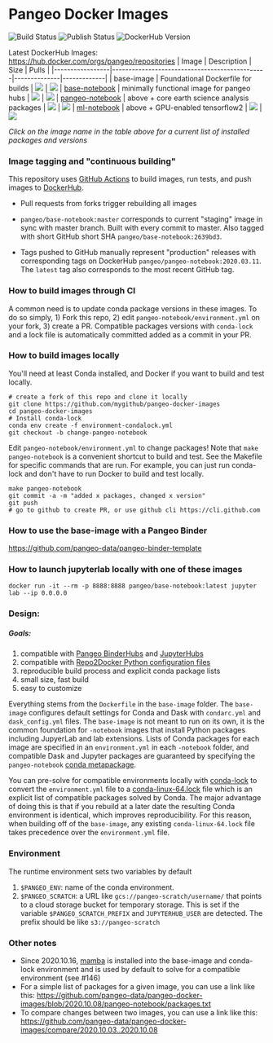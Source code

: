 # Pangeo Docker Images

![Build Status](https://github.com/pangeo-data/pangeo-docker-images/workflows/Build/badge.svg)
![Publish Status](https://github.com/pangeo-data/pangeo-docker-images/workflows/Publish/badge.svg)
![DockerHub Version](https://img.shields.io/docker/v/pangeo/base-image?sort=date)

Latest DockerHub Images: https://hub.docker.com/orgs/pangeo/repositories
| Image           | Description                                   |  Size | Pulls |
|-----------------|-----------------------------------------------|--------------|-------------|
| base-image      | Foundational Dockerfile for builds            | ![](https://img.shields.io/docker/image-size/pangeo/base-image?sort=date) | ![](https://img.shields.io/docker/pulls/pangeo/base-image?sort=date)
| [base-notebook](base-notebook/packages.txt) | minimally functional image for pangeo hubs | ![](https://img.shields.io/docker/image-size/pangeo/base-notebook?sort=date) | ![](https://img.shields.io/docker/pulls/pangeo/base-notebook?sort=date)
| [pangeo-notebook](pangeo-notebook/packages.txt) | above + core earth science analysis packages | ![](https://img.shields.io/docker/image-size/pangeo/pangeo-notebook?sort=date) | ![](https://img.shields.io/docker/pulls/pangeo/pangeo-notebook?sort=date)
| [ml-notebook](ml-notebook/packages.txt) | above + GPU-enabled tensorflow2 | ![](https://img.shields.io/docker/image-size/pangeo/ml-notebook?sort=date) | ![](https://img.shields.io/docker/pulls/pangeo/ml-notebook?sort=date)

*Click on the image name in the table above for a current list of installed packages and versions*

### Image tagging and "continuous building"
This repository uses [GitHub Actions](https://help.github.com/en/actions) to build images, run tests, and push images to [DockerHub](https://hub.docker.com/orgs/pangeo).

* Pull requests from forks trigger rebuilding all images

* `pangeo/base-notebook:master` corresponds to current "staging" image in sync with master branch. Built with every commit to master. Also tagged with short GitHub short SHA `pangeo/base-notebook:2639bd3`.

* Tags pushed to GitHub manually represent "production" releases with corresponding tags on DockerHub `pangeo/pangeo-notebook:2020.03.11`. The `latest` tag also corresponds to the most recent GitHub tag.


### How to build images through CI
A common need is to update conda package versions in these images. To do so simply, 1) Fork this repo, 2) edit `pangeo-notebook/environment.yml` on your fork, 3) create a PR. Compatible packages versions with `conda-lock` and a lock file is automatically committed added as a commit in your PR.


### How to build images locally
You'll need at least Conda installed, and Docker if you want to build and test locally.
```
# create a fork of this repo and clone it locally
git clone https://github.com/mygithub/pangeo-docker-images
cd pangeo-docker-images
# Install conda-lock
conda env create -f environment-condalock.yml
git checkout -b change-pangeo-notebook
```

Edit `pangeo-notebook/environment.yml` to change packages! Note that `make pangeo-notebook` is a convenient shortcut to build and test. See the Makefile for specific commands that are run. For example, you can just run conda-lock and don't have to run Docker to build and test locally.
```
make pangeo-notebook
git commit -a -m "added x packages, changed x version"
git push
# go to github to create PR, or use github cli https://cli.github.com
```

### How to use the base-image with a Pangeo Binder
https://github.com/pangeo-data/pangeo-binder-template


### How to launch jupyterlab locally with one of these images
```
docker run -it --rm -p 8888:8888 pangeo/base-notebook:latest jupyter lab --ip 0.0.0.0
```

### Design:

##### Goals:
  1. compatible with [Pangeo BinderHubs](https://github.com/pangeo-data/pangeo-binder) and [JupyterHubs](https://github.com/pangeo-data/pangeo-cloud-federation)
  1. compatible with [Repo2Docker Python configuration files](https://repo2docker.readthedocs.io/en/latest/config_files.html)
  1. reproducible build process and explicit conda package lists
  1. small size, fast build
  1. easy to customize

Everything stems from the `Dockerfile` in the `base-image` folder. The `base-image` configures default settings for Conda and Dask with `condarc.yml` and `dask_config.yml` files. The `base-image` is not meant to run on its own, it is the common foundation for `-notebook` images that install Python packages including JupyerLab and lab extensions. Lists of Conda packages for each image are specified in an `environment.yml` in each `-notebook` folder, and compatible Dask and Jupyter packages are guaranteed by specifying the `pangeo-notebook` [conda metapackage](https://github.com/conda-forge/pangeo-notebook-feedstock).

You can pre-solve for compatible environments locally with [conda-lock](https://github.com/mariusvniekerk/conda-lock/blob/master/README.md) to convert the `environment.yml` file to a [conda-linux-64.lock](https://docs.conda.io/projects/conda/en/latest/user-guide/tasks/manage-environments.html#building-identical-conda-environments) file which is an explicit list of compatible packages solved by Conda. The major advantage of doing this is that if you rebuild at a later date the resulting Conda environment is identical, which improves reproducibility. For this reason, when building off of the `base-image`, any existing `conda-linux-64.lock` file takes precedence over the `environment.yml` file.

### Environment

The runtime environment sets two variables by default

1. `$PANGEO_ENV`: name of the conda environment.
2. `$PANGEO_SCRATCH`: a URL like `gcs://pangeo-scratch/username/` that
   points to a cloud storage bucket for temporary storage. This is set
   if the variable `$PANGEO_SCRATCH_PREFIX` and `JUPYTERHUB_USER`
   are detected. The prefix should be like `s3://pangeo-scratch`


### Other notes

* Since 2020.10.16, [mamba](https://github.com/mamba-org/mamba) is installed into the base-image and conda-lock environment and is used by default to solve for a compatible environment (see #146)
* For a simple list of packages for a given image, you can use a link like this: https://github.com/pangeo-data/pangeo-docker-images/blob/2020.10.08/pangeo-notebook/packages.txt
* To compare changes between two images, you can use a link like this: https://github.com/pangeo-data/pangeo-docker-images/compare/2020.10.03..2020.10.08
